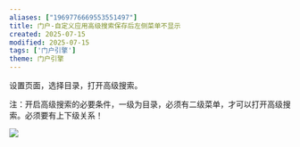 ```yaml
---
aliases: ["1969776669553551497"]
title: 门户-自定义应用高级搜索保存后左侧菜单不显示
created: 2025-07-15
modified: 2025-07-15
tags: ['门户引擎']
theme: 门户引擎
---
```


设置页面，选择目录，打开高级搜索。

注：开启高级搜索的必要条件，一级为目录，必须有二级菜单，才可以打开高级搜索。必须要有上下级关系！

![](3de57920d7b7bb5d5be6be0f2e8f1672.jpg)